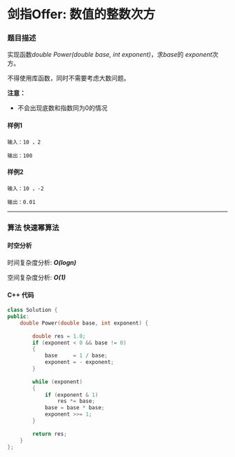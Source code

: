 # 剑指Offer: 数值的整数次方

### 题目描述

实现函数*double Power(double base, int exponent)*，求*base*的 *exponent*次方。

不得使用库函数，同时不需要考虑大数问题。

**注意：**

- 不会出现底数和指数同为0的情况

#### 样例1

```
输入：10 ，2

输出：100
```

#### 样例2

```
输入：10 ，-2  

输出：0.01
```

----------

### 算法 快速幂算法

#### 时空分析

时间复杂度分析:  ***O(logn)***

空间复杂度分析:  ***O(1)***

#### C++ 代码

```cpp
class Solution {
public:
    double Power(double base, int exponent) {
        
        double res = 1.0;
        if (exponent < 0 && base != 0)
        {
            base     = 1 / base;
            exponent = - exponent;
        }
        
        while (exponent)
        {
            if (exponent & 1)
                res *= base;
            base = base * base;
            exponent >>= 1;
        }
        
        return res;
    }
};
```

